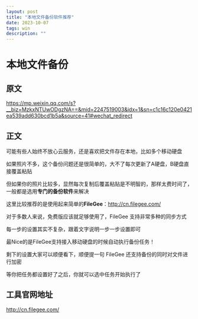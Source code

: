 ```yaml
---
layout: post
title: "本地文件备份软件推荐"
date: 2023-10-07
tags: win
description: ""
---
```


# 本地文件备份

## 原文

https://mp.weixin.qq.com/s?__biz=MzkxNTUwODgzNA==&mid=2247519003&idx=1&sn=c1c16c120e0421ea539add630bcd1b5a&source=41#wechat_redirect

## 正文

可能有些人始终不放心云服务，还是喜欢把文件存在本地，比如多个移动硬盘

如果照片不多，这个备份问题还是很简单的，大不了每次更新了A硬盘，B硬盘直接覆盖粘贴

但如果你的照片比较多，显然每次复制后覆盖粘贴是不明智的，那样太费时间了，一般都是选用**专门的备份软件**来解决

这里比较推荐的是使用起来简单的**FileGee**：http://cn.filegee.com/

对于多数人来说，免费版应该就足够使用了，FileGee 支持非常多种的同步方式

每一步的设置其实不复杂，跟着文字说明一步一步设置即可

最Nice的是FileGee支持接入移动硬盘的时候自动执行备份任务！

剩下的设置大家可以顺便看下，顺便提一句 FileGee 还支持备份的同时对文件进行加密

等你把任务都设置好了之后，你就可以选中任务开始执行了

## 工具官网地址

http://cn.filegee.com/


